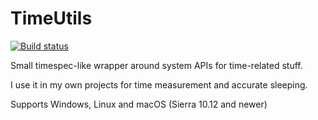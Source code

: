 # TimeUtils

[![Build status](https://github.com/casqade/TimeUtils/actions/workflows/cmake-multi-platform.yml/badge.svg)](https://github.com/casqade/TimeUtils/actions)

Small timespec-like wrapper around system APIs for time-related stuff. 

I use it in my own projects for time measurement and accurate sleeping. 

Supports Windows, Linux and macOS (Sierra 10.12 and newer)

